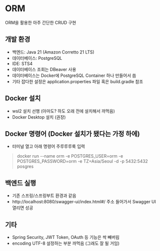 # ORM
ORM을 활용한 아주 간단한 CRUD 구현

## 개발 환경
* 백엔드: Java 21 (Amazon Corretto 21 LTS)
* 데이터베이스: PostgreSQL
* IDE: STS4
* 데이터베이스 조회는 DBeaver 사용
* 데이터베이스는 Docker에 PostgreSQL Container 하나 만들어서 씀
* 기타 잡다한 설정은 application.properties 파일 혹은 build.gradle 참조

## Docker 설치
* wsl2 설치 선행 (아마도? 하도 오래 전에 설치해서 까먹음)
* Docker Desktop 설치 (권장)

## Docker 명령어 (Docker 설치가 됐다는 가정 하에)
* 터미널 열고 아래 명령어 주루루루룩 입력
> docker run --name orm -e POSTGRES_USER=orm -e POSTGRES_PASSWORD=orm -e TZ=Asia/Seoul -d -p 5432:5432 posgres

## 백엔드 실행
* 기존 스프링/스프링부트 환경과 같음
* http://localhost:8080/swagger-ui/index.html#/ 주소 들어가서 Swagger UI 열리면 성공

## 기타
* Spring Security, JWT Token, OAuth 등 기능은 싹 빼버림
* encoding UTF-8 설정하는 부분 까먹음 (그래도 잘 될 거임)
